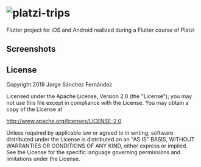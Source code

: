 # ![platzi-trips](https://user-images.githubusercontent.com/5593590/63033894-abf91b00-beb8-11e9-8780-7342cbe7e972.png)
Flutter project for iOS and Android realized during a Flutter course of Platzi

## Screenshots


## License

Copyright 2019 Jorge Sánchez Fernández

Licensed under the Apache License, Version 2.0 (the "License");
you may not use this file except in compliance with the License.
You may obtain a copy of the License at

  http://www.apache.org/licenses/LICENSE-2.0

Unless required by applicable law or agreed to in writing, software
distributed under the License is distributed on an "AS IS" BASIS,
WITHOUT WARRANTIES OR CONDITIONS OF ANY KIND, either express or implied.
See the License for the specific language governing permissions and
limitations under the License.

